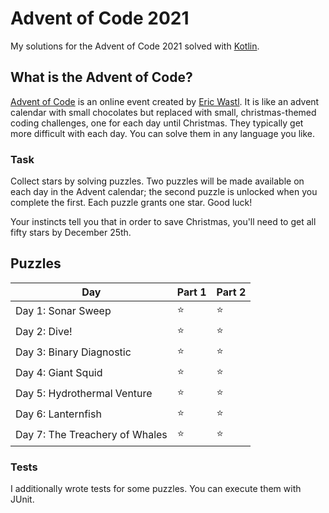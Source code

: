 # Advent of Code 2021

My solutions for the Advent of Code 2021 solved with [Kotlin](https://kotlinlang.org/).

## What is the Advent of Code?

[Advent of Code](https://adventofcode.com/2021) is an online event created
by [Eric Wastl](https://twitter.com/ericwastl). It is like an advent calendar with small chocolates but replaced with
small, christmas-themed coding challenges, one for each day until Christmas. They typically get more difficult with each
day. You can solve them in any language you like.

### Task

Collect stars by solving puzzles. Two puzzles will be made available on each day in the Advent calendar; the second
puzzle is unlocked when you complete the first. Each puzzle grants one star. Good luck!

Your instincts tell you that in order to save Christmas, you'll need to get all fifty stars by December 25th.

## Puzzles

| Day                            | Part 1 | Part 2 |
|--------------------------------|--------|--------|
| Day 1: Sonar Sweep             | ⭐      | ⭐      |
| Day 2: Dive!                   | ⭐      | ⭐      |
| Day 3: Binary Diagnostic       | ⭐      | ⭐      |
| Day 4: Giant Squid             | ⭐      | ⭐      |
| Day 5: Hydrothermal Venture    | ⭐      | ⭐      |
| Day 6: Lanternfish             | ⭐      | ⭐      |
| Day 7: The Treachery of Whales | ⭐      | ⭐      |

### Tests

I additionally wrote tests for some puzzles. You can execute them with JUnit.
